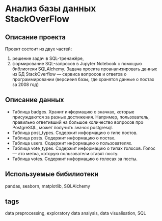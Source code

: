 # Анализ базы данных StackOverFlow

## Описание проекта

Проект состоит из двух частей: 
1) решение задач в SQL-тренажёре,
2) формирование SQL-запросов в Jupyter Notebook с помощью библиотеки SQLAlchemy. 
Задача проекта проанализировать данные из БД StackOverflow — сервиса вопросов и ответов о программировании (версиеия базы, где хранятся данные о постах за 2008 год)

## Описание данных 
- Таблица badges. Хранит информацию о значках, которые присуждаются за разные достижения. Например, пользователь, правильно ответивший на большое количество вопросов про PostgreSQL, может получить значок postgresql.
- Таблица post_types. Содержит информацию о типе постов.
- Таблица posts. Содержит информацию о постах.
- Таблица users. Содержит информацию о пользователях.
- Таблица vote_types. Содержит информацию о типах голосов. Голос — это метка, которую пользователи ставят посту.
- Таблица votes. Содержит информацию о голосах за посты. 

## Используемые бибилиотеки
pandas, seaborn, matplotlib, SQLAlchemy

## tags
data preprocessing, exploratory data analysis, data visualisation, SQL
